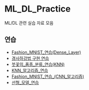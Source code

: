 # ML_DL_Practice
ML/DL 관련 실습 자료 모음

## 연습
- [Fashion_MNIST_연습(Dense_Layer)](./Fashion_MNIST_연습_(Dense_Layer).ipynb)
- [경사하강법 구현 연습](./경사_하강법_구현_실습(sklearn,_boston).ipynb)
- [붓꽃의_품종_분류_연습(KNN)](./붓꽃의_품종_분류_연습(KNN).ipynb)
- [KNN_알고리즘_연습](./KNN_알고리즘_연습.ipynb)
- [Fashion_MNIST_연습_(CNN_알고리즘)](./Fashion_MNIST_연습_(CNN_알고리즘).ipynb)
- [선형_모델_연습](./선형_모델_연습.ipynb)
